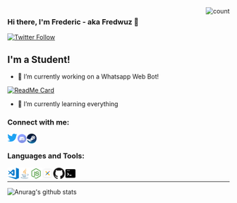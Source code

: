 <img align="right" alt="count" src="https://count.getloli.com/get/@:fredwuz?theme=rule34">

### Hi there, I'm Frederic - aka Fredwuz 👋 

[![Twitter Follow](https://img.shields.io/twitter/follow/fredwuz?color=1DA1F2&logo=twitter&style=for-the-badge)](https://twitter.com/intent/follow?original_referer=https%3A%2F%2Fgithub.com%2Ffredwuz&screen_name=fredwuz)

## I'm a Student!

- 🔭 I’m currently working on a Whatsapp Web Bot!

[![ReadMe Card](https://github-readme-stats.vercel.app/api/pin/?username=fredwuz&repo=venom-bot-WhatsappWebBot&theme=dracula)](https://github.com/Fredwuz/venom-bot-WhatsappWebBot)


- 🌱 I’m currently learning everything 

### Connect with me:

[<img align="left" alt="fredwuz | Twitter" width="22px" src="./twitter.svg" />][twitter]
[<img align="left" alt="fredwuz | Discord" width="22px" src="./discord.svg" />][discord]
[<img align="left" alt="fredwuz | Steam" width="22px" src="./steam.svg" />][steam]


<br />

### Languages and Tools:

[<img align="left" alt="Visual Studio Code" width="26px" src="./visual-studio-code.png" />][vscode]
[<img align="left" alt="Java" width="26px" src="./java.svg" />][java]
[<img align="left" alt="Node.js" width="26px" src="./node_js.svg" />][nodejs]
[<img align="left" alt="Oracle Apex" width="26px" src="oracle-apex.png" />][oracle_apex]
[<img align="left" alt="GitHub" width="26px" src="github.svg" />][github]
<img align="left" alt="Terminal" width="26px" src="./terminal.svg" />

<br />

---
![Anurag's github stats](https://github-readme-stats.vercel.app/api?username=fredwuz&show_icons=true&theme=nightowl)

<!--- Icon are taken from Iconfinder.com --->
[steam]: https://steamcommunity.com/profiles/76561198079804541
[vscode]: https://code.visualstudio.com/
[java]: https://www.java.com/de/
[github]: https://github.com/
[nodejs]: https://nodejs.org/en
[twitter]: https://twitter.com/fredwuz
[discord]: https://discord.gg/SZxPukb
[oracle_apex]: https://apex.oracle.com
